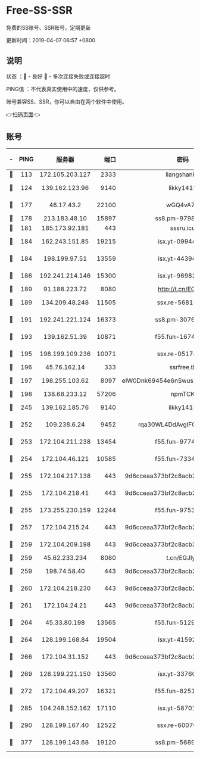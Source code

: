 # Free-SS-SSR

免费的SS账号、SSR账号，定期更新

更新时间：2019-04-07 06:57 +0800

## 说明

状态     ：🙂 - 良好 🙁 - 多次连接失败或连接超时

PING值   ：不代表真实使用中的速度，仅供参考。

账号兼容SS、SSR，你可以自由在两个软件中使用。

👉[扫码页面](https://liesauer.github.io/Free-SS-SSR/)👈

## 账号

|-|PING|服务器|端口|密码|加密方式|区域|
|:----:|:----:|:-----:|-----:|:----:|:----:|:----:|
|🙂|113|172.105.203.127|2333|liangshanbo|chacha20|JP|
|🙂|124|139.162.123.96|9140|likky1415|aes-256-cfb|JP|
|🙂|177|46.17.43.2|22100|wGQ4vA7D|aes-256-gcm|RU|
|🙂|178|213.183.48.10|15897|ss8.pm-97980704|rc4-md5|RU|
|🙂|181|185.173.92.181|443|sssru.icu|rc4-md5|RU|
|🙂|184|162.243.151.85|19215|isx.yt-09944441|aes-256-cfb|US|
|🙂|184|198.199.97.51|13559|isx.yt-44394689|aes-256-cfb|US|
|🙂|186|192.241.214.146|15300|isx.yt-96982651|aes-256-cfb|US|
|🙂|189|91.188.223.72|8080|http://t.cn/EGJIyrl|rc4-md5|RU|
|🙂|189|134.209.48.248|11505|ssx.re-56815619|aes-256-cfb|US|
|🙂|191|192.241.221.124|16373|ss8.pm-30761179|aes-256-cfb|US|
|🙂|193|139.162.51.39|10871|f55.fun-16741898|aes-256-cfb|SG|
|🙂|195|198.199.109.236|10071|ssx.re-05174264|aes-256-cfb|US|
|🙂|196|45.76.162.14|333|ssrfree.tk|rc4|SG|
|🙂|197|198.255.103.62|8097|eIW0Dnk69454e6nSwuspv9DmS201tQ0D|aes-256-cfb|US|
|🙂|198|138.68.233.12|57206|npmTCK|rc4-md5|US|
|🙂|245|139.162.185.76|9140|likky1415|aes-256-cfb|DE|
|🙂|252|109.238.6.24|9452|rqa30WL4DdAvgIFG6Fs3znzTa|aes-256-cfb|FR|
|🙂|253|172.104.211.238|13454|f55.fun-97748450|aes-256-cfb|US|
|🙂|254|172.104.46.121|10585|f55.fun-73340973|aes-256-cfb|SG|
|🙂|255|172.104.217.138|443|9d6cceaa373bf2c8acb22e60b6a58be6|aes-256-cfb|US|
|🙂|255|172.104.218.41|443|9d6cceaa373bf2c8acb22e60b6a58be6|aes-256-cfb|US|
|🙂|255|173.255.230.159|12244|f55.fun-97535983|aes-256-cfb|US|
|🙂|257|172.104.215.24|443|9d6cceaa373bf2c8acb22e60b6a58be6|aes-256-cfb|US|
|🙂|259|172.104.209.198|443|9d6cceaa373bf2c8acb22e60b6a58be6|aes-256-cfb|US|
|🙂|259|45.62.233.234|8080|t.cn/EGJIyrl|rc4-md5|CA|
|🙂|259|198.74.58.40|443|9d6cceaa373bf2c8acb22e60b6a58be6|aes-256-cfb|US|
|🙂|260|172.104.218.230|443|9d6cceaa373bf2c8acb22e60b6a58be6|aes-256-cfb|US|
|🙂|261|172.104.24.21|443|9d6cceaa373bf2c8acb22e60b6a58be6|aes-256-cfb|US|
|🙂|264|45.33.80.198|13565|f55.fun-51293077|aes-256-cfb|US|
|🙂|264|128.199.168.84|19504|isx.yt-41592631|aes-256-cfb|SG|
|🙂|266|172.104.31.152|443|9d6cceaa373bf2c8acb22e60b6a58be6|aes-256-cfb|US|
|🙂|269|128.199.221.150|13560|isx.yt-33760671|aes-256-cfb|SG|
|🙂|272|172.104.49.207|16321|f55.fun-82511518|aes-256-cfb|SG|
|🙂|285|104.248.152.162|17110|isx.yt-58701145|aes-256-cfb|SG|
|🙂|290|128.199.167.40|12522|ssx.re-60076852|aes-256-cfb|SG|
|🙂|377|128.199.143.68|19120|ss8.pm-56891899|aes-256-cfb|SG|
